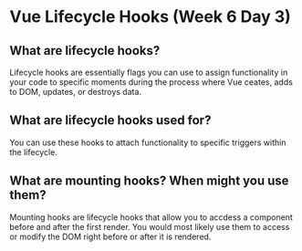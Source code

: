 # Vue Lifecycle Hooks (Week 6 Day 3)

## What are lifecycle hooks?
Lifecycle hooks are essentially flags you can use to assign functionality in your code to specific moments during the process where Vue ceates, adds to DOM, updates, or destroys data.

## What are lifecycle hooks used for?

You can use these hooks to attach functionality to specific triggers within the lifecycle.

## What are mounting hooks? When might you use them?

Mounting hooks are lifecycle hooks that allow you to accdess a component before and after the first render. You would most likely use them to access or modify the DOM right before or after it is rendered.